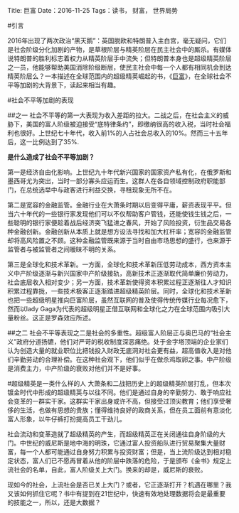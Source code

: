 Title: 巨富
Date：2016-11-25
Tags：读书， 财富， 世界局势

#引言

2016年出现了两次政治“黑天鹅”：英国脱欧和特朗普入主白宫，毫无疑问，它们是社会阶级分化加剧的产物，是草根阶层与精英阶层在民主社会中的厮杀。有媒体说特朗普的胜利标志着权力从精英阶层手中流失；但特朗普本身也是超级精英阶层之一员，他能够帮助美国消除阶级断层，使民主社会中每一个人都有相同机会到达精英阶层么？一本描述在全球范围内的超级精英崛起的书，《[巨富](https://book.douban.com/subject/25758308/)》，在全球社会不平等加剧的大背景下，读起来相当有趣。

#社会不平等加剧的表现

##之一
社会不平等的第一大表现为收入差距的拉大。二战之后，在社会主义的威胁下，美国的富人阶级被迫接受“底特律条约”，即缴纳很高的收入税，当时社会福利也很好。上世纪七十年代，收入前1%的人占社会总收入的10%。然而三十五年后，这一比例达到了35%.

  **是什么造成了社会不平等加剧？**

第一是经济自由化影响。上世纪九十年代新兴国家的国家资产私有化，在俄罗斯和墨西哥尤为突出，当时一部分寡头应运而生。这群人在各自领域控制政府职能部门，在总统选举中与政客进行利益交换，寻租现象无所不在。

第二是宽容的金融监管。金融行业在大萧条时期以后变得平庸，薪资表现平平。但当六十年代的一些银行家发现他们可以不仅帮助客户管钱，还能使钱生钱之后，一些聪明的银行家便趁着战后经济突飞猛进之春风，开始了风险投资，衍生品交易各种金融创新。金融创新从本质上就是想方设法寻找和加大杠杆率；宽容的金融监管却将高风险置之不顾。这种金融监管既来源于当时自由市场思想的盛行，也来源于监管者与被监管者之间暧昧不明的关系。

第三是全球化和技术革新。一方面，全球化和技术革新压低劳动成本，西方资本主义中产阶级逐渐与新兴国家中产阶级接轨，高新技术正逐渐取代简单廉价劳动力，社会底层收入相对变少；另一方面，技术革新使得资本积累过程正逐渐往人才知识积累过程靠拢，一些技术极客正逐渐踏进超级精英阶层。同时，全球化和技术革新也把一些超级明星推向巨富阶层，虽然互联网的普及使得传统传媒行业每况愈下，然而以lady Gaga为代表的超级明星正借互联网和全球化之力在全球范围内吸引大量粉丝。这正是罗森效应所述。

##之二
社会不平等表现之二是社会的多重性。超级富人阶层正与奥巴马的“社会主义”政府分道扬镳，他们对严苛的税收制度深恶痛绝。处于金字塔顶端的企业家们认为创造大量的就业职位比把钱投入财政无底洞对社会更有益，超高值收入是对他们辛勤劳动的合理补偿。在这种社会观下，他们似乎在做杀鸡取卵之事。中产阶级是消费主力，中产阶级的衰败对他们并不是好事。

#超级精英是一类什么样的人
大萧条和二战把历史上的超级精英阶层打乱，但本次镀金时代中形成的超级精英与以往不同。他们是通过自身的辛勤努力、敢于响应社会变革的一群实干家。这群实干家出身或许不高，但接受过顶尖教育；他们享受奢侈的生活，也做有思想的贵族；懂得维持良好的政商关系，但在员工面前有意淡化富人形象，以牛仔裤打扮提高员工干劲儿。

社会流动和变革造就了超级精英的产生，而超级精英正在关闭通往自身阶级的大门。中世纪的威尼斯是地中海的明珠，它通过富人投资船队进行贸易聚集大量财富，每一个人都可能通过自身努力积累与投资财富；但是，当上流阶级达到相对稳定状态，富人们已不愿再冒着从他的阶层中跌落的危险，于是颁布《金书》规定上流社会的名单，自此，富人阶级关上大门。换来的却是，威尼斯的衰败。

现如今的社会，上流社会是否已关上大门？或者，它正逐渐打开？机遇在哪里？我又该如何抓住它呢？书中有提到在21世纪中，快速有效地处理数据将会是最重要的技能之一，所以，还是大数据？


